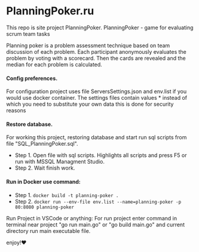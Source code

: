 # PlanningPoker.ru
This repo is site project PlanningPoker.
PlanningPoker - game for evaluating scrum team tasks

Planning poker is a problem assessment technique based on team discussion of each problem. Each participant anonymously evaluates the problem by voting with a scorecard. Then the cards are revealed and the median for each problem is calculated.
#### Config preferences. 
For configuration project uses file ServersSettings.json and env.list if you would use docker container.
The settings files contain values ​​* instead of which you need to substitute your own data this is done for security reasons
#### Restore database.
For working this project, restoring database and start run sql scripts from file "SQL_PlanningPoker.sql".
* Step 1. Open file with sql scripts. Highlights all scripts and press F5 or run with MSSQL Managment Studio.
* Step 2. Wait finish work. 
#### Run in Docker use command:
* Step 1. ```docker build -t planning-poker .```
* Step 2. ```docker run --env-file env.list --name=planning-poker -p 80:8080 planning-poker```

Run Project in VSCode or anything:
For run project enter command in terminal near project "go run main.go" or "go build main.go" and current directory run main executable file.

enjoy!:heart:
